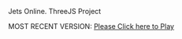 Jets Online. ThreeJS Project

MOST RECENT VERSION: [Please Click here to Play](https://rawcdn.githack.com/alperenbutun/jets-online/87e7bb0/index.html)
